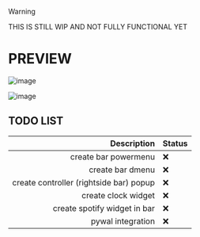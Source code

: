 > [!WARNING]
>  THIS IS STILL WIP AND NOT FULLY FUNCTIONAL YET


# PREVIEW


![image](https://github.com/user-attachments/assets/98f2c88b-48e3-4a5d-87d8-864908454948)

![image](https://github.com/user-attachments/assets/6102cb14-e482-4836-a5e7-b18d037fa751)





## TODO LIST


| Description                             | Status           |
|--------------------:|:--------------------------------|
| create bar powermenu                    |         ❌       |
| create bar dmenu                        |         ❌       |
| create controller (rightside bar) popup |         ❌       |
| create clock widget                     |         ❌       |
| create spotify widget in bar            |         ❌       |
| pywal integration                       |         ❌       |
